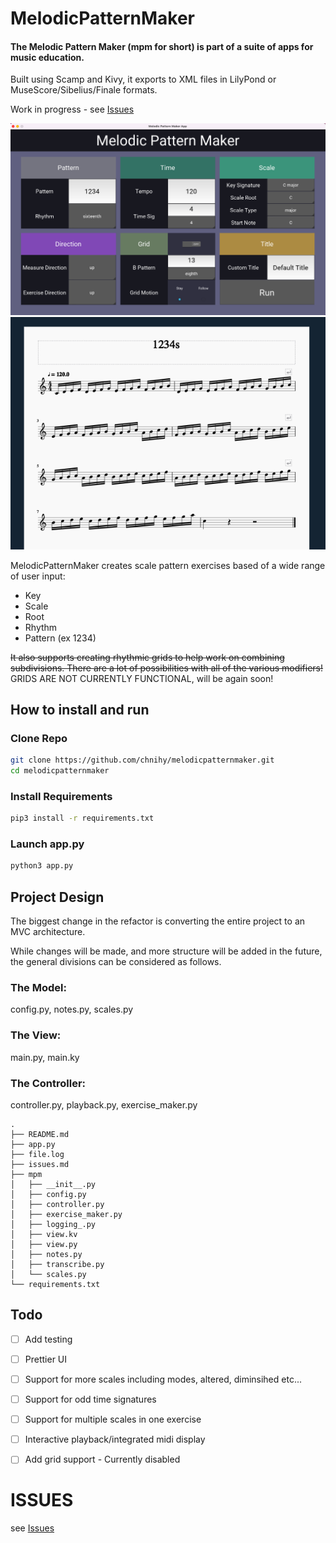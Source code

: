 # MelodicPatternMaker
#### The Melodic Pattern Maker (mpm for short) is part of a suite of apps for music education.  
Built using Scamp and Kivy, it exports to XML files in LilyPond or MuseScore/Sibelius/Finale formats.

Work in progress - see <a href="./issues.md">Issues</a>

<img src="/images/preview.png">
<img src="/images/preview2.png">

MelodicPatternMaker creates scale pattern exercises based of a wide range of user input:
  * Key
  * Scale
  * Root
  * Rhythm
  * Pattern (ex 1234)

~~It also supports creating rhythmic grids to help work on combining subdivisions. There are a lot of possibilities with all of the various modifiers!~~ GRIDS ARE NOT CURRENTLY FUNCTIONAL, will be again soon!

## How to install and run
### Clone Repo
```bash
git clone https://github.com/chnihy/melodicpatternmaker.git
cd melodicpatternmaker
```
### Install Requirements
```bash
pip3 install -r requirements.txt
```
### Launch app.py
```bash
python3 app.py
```

## Project Design
The biggest change in the refactor is converting the entire project to an MVC architecture.

While changes will be made, and more structure will be added in the future, the general divisions
can be considered as follows.

### The Model:
config.py, notes.py, scales.py

### The View:
main.py, main.ky

### The Controller:
controller.py, playback.py, exercise_maker.py

```
.
├── README.md
├── app.py
├── file.log
├── issues.md
├── mpm
│   ├── __init__.py
│   ├── config.py
│   ├── controller.py
│   ├── exercise_maker.py
│   ├── logging_.py
│   ├── view.kv
│   ├── view.py
│   ├── notes.py
│   ├── transcribe.py
│   └── scales.py
└── requirements.txt
```

## Todo
- [ ] Add testing
- [ ] Prettier UI
- [ ] Support for more scales including modes, altered, diminsihed etc...
- [ ] Support for odd time signatures
- [ ] Support for multiple scales in one exercise
- [ ] Interactive playback/integrated midi display
- [ ] Add grid support - Currently disabled 


# ISSUES
see <a href="./issues.md">Issues</a>


